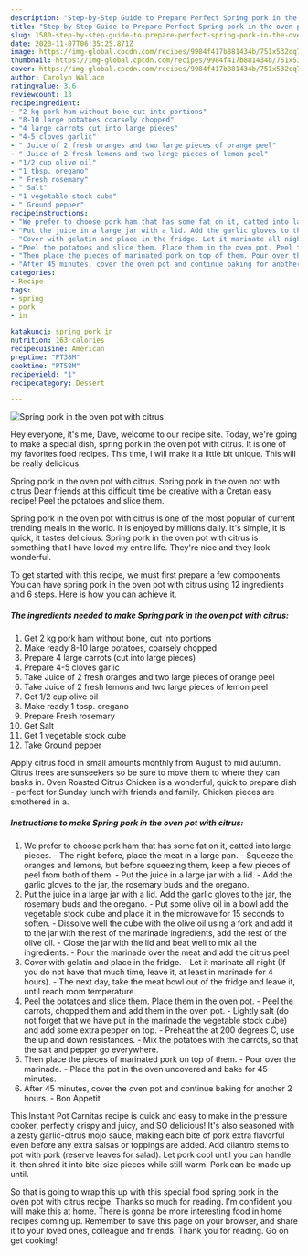 ```yaml
---
description: "Step-by-Step Guide to Prepare Perfect Spring pork in the oven pot with citrus"
title: "Step-by-Step Guide to Prepare Perfect Spring pork in the oven pot with citrus"
slug: 1580-step-by-step-guide-to-prepare-perfect-spring-pork-in-the-oven-pot-with-citrus
date: 2020-11-07T06:35:25.871Z
image: https://img-global.cpcdn.com/recipes/9984f417b881434b/751x532cq70/spring-pork-in-the-oven-pot-with-citrus-recipe-main-photo.jpg
thumbnail: https://img-global.cpcdn.com/recipes/9984f417b881434b/751x532cq70/spring-pork-in-the-oven-pot-with-citrus-recipe-main-photo.jpg
cover: https://img-global.cpcdn.com/recipes/9984f417b881434b/751x532cq70/spring-pork-in-the-oven-pot-with-citrus-recipe-main-photo.jpg
author: Carolyn Wallace
ratingvalue: 3.6
reviewcount: 13
recipeingredient:
- "2 kg pork ham without bone cut into portions"
- "8-10 large potatoes coarsely chopped"
- "4 large carrots cut into large pieces"
- "4-5 cloves garlic"
- " Juice of 2 fresh oranges and two large pieces of orange peel"
- " Juice of 2 fresh lemons and two large pieces of lemon peel"
- "1/2 cup olive oil"
- "1 tbsp. oregano"
- " Fresh rosemary"
- " Salt"
- "1 vegetable stock cube"
- " Ground pepper"
recipeinstructions:
- "We prefer to choose pork ham that has some fat on it, catted into large pieces. The night before, place the meat in a large pan. Squeeze the oranges and lemons, but before squeezing them, keep a few pieces of peel from both of them. Put the juice in a large jar with a lid. Add the garlic gloves to the jar, the rosemary buds and the oregano."
- "Put the juice in a large jar with a lid. Add the garlic gloves to the jar, the rosemary buds and the oregano. Put some olive oil in a bowl add the vegetable stock cube and place it in the microwave for 15 seconds to soften. Dissolve well the cube with the olive oil using a fork and add it to the jar with the rest of the marinade ingredients, add the rest of the olive oil. Close the jar with the lid and beat well to mix all the ingredients.  Pour the marinade over the meat and add the citrus peel"
- "Cover with gelatin and place in the fridge. Let it marinate all night (If you do not have that much time, leave it, at least in marinade for 4 hours). The next day, take the meat bowl out of the fridge and leave it, until reach room temperature."
- "Peel the potatoes and slice them. Place them in the oven pot. Peel the carrots, chopped them and add them in the oven pot.  Lightly salt (do not forget that we have put in the marinade the vegetable stock cube) and add some extra pepper on top. Preheat the at 200 degrees C, use the up and down resistances. Mix the potatoes with the carrots, so that the salt and pepper go everywhere."
- "Then place the pieces of marinated pork on top of them. Pour over the marinade. Place the pot in the oven uncovered and bake for 45 minutes."
- "After 45 minutes, cover the oven pot and continue baking for another 2 hours. Bon Appetit"
categories:
- Recipe
tags:
- spring
- pork
- in

katakunci: spring pork in 
nutrition: 163 calories
recipecuisine: American
preptime: "PT38M"
cooktime: "PT58M"
recipeyield: "1"
recipecategory: Dessert

---
```



![Spring pork in the oven pot with citrus](https://img-global.cpcdn.com/recipes/9984f417b881434b/751x532cq70/spring-pork-in-the-oven-pot-with-citrus-recipe-main-photo.jpg)

Hey everyone, it's me, Dave, welcome to our recipe site. Today, we're going to make a special dish, spring pork in the oven pot with citrus. It is one of my favorites food recipes. This time, I will make it a little bit unique. This will be really delicious.

Spring pork in the oven pot with citrus. Spring pork in the oven pot with citrus Dear friends at this difficult time be creative with a Cretan easy recipe! Peel the potatoes and slice them.

Spring pork in the oven pot with citrus is one of the most popular of current trending meals in the world. It is enjoyed by millions daily. It's simple, it is quick, it tastes delicious. Spring pork in the oven pot with citrus is something that I have loved my entire life. They're nice and they look wonderful.


To get started with this recipe, we must first prepare a few components. You can have spring pork in the oven pot with citrus using 12 ingredients and 6 steps. Here is how you can achieve it.

<!--inarticleads1-->

##### The ingredients needed to make Spring pork in the oven pot with citrus:

1. Get 2 kg pork ham without bone, cut into portions
1. Make ready 8-10 large potatoes, coarsely chopped
1. Prepare 4 large carrots (cut into large pieces)
1. Prepare 4-5 cloves garlic
1. Take  Juice of 2 fresh oranges and two large pieces of orange peel
1. Take  Juice of 2 fresh lemons and two large pieces of lemon peel
1. Get 1/2 cup olive oil
1. Make ready 1 tbsp. oregano
1. Prepare  Fresh rosemary
1. Get  Salt
1. Get 1 vegetable stock cube
1. Take  Ground pepper


Apply citrus food in small amounts monthly from August to mid autumn. Citrus trees are sunseekers so be sure to move them to where they can basks in. Oven Roasted Citrus Chicken is a wonderful, quick to prepare dish - perfect for Sunday lunch with friends and family. Chicken pieces are smothered in a. 

<!--inarticleads2-->

##### Instructions to make Spring pork in the oven pot with citrus:

1. We prefer to choose pork ham that has some fat on it, catted into large pieces. - The night before, place the meat in a large pan. - Squeeze the oranges and lemons, but before squeezing them, keep a few pieces of peel from both of them. - Put the juice in a large jar with a lid. - Add the garlic gloves to the jar, the rosemary buds and the oregano.
1. Put the juice in a large jar with a lid. Add the garlic gloves to the jar, the rosemary buds and the oregano. - Put some olive oil in a bowl add the vegetable stock cube and place it in the microwave for 15 seconds to soften. - Dissolve well the cube with the olive oil using a fork and add it to the jar with the rest of the marinade ingredients, add the rest of the olive oil. - Close the jar with the lid and beat well to mix all the ingredients.  - Pour the marinade over the meat and add the citrus peel
1. Cover with gelatin and place in the fridge. - Let it marinate all night (If you do not have that much time, leave it, at least in marinade for 4 hours). - The next day, take the meat bowl out of the fridge and leave it, until reach room temperature.
1. Peel the potatoes and slice them. Place them in the oven pot. - Peel the carrots, chopped them and add them in the oven pot.  - Lightly salt (do not forget that we have put in the marinade the vegetable stock cube) and add some extra pepper on top. - Preheat the at 200 degrees C, use the up and down resistances. - Mix the potatoes with the carrots, so that the salt and pepper go everywhere.
1. Then place the pieces of marinated pork on top of them. - Pour over the marinade. - Place the pot in the oven uncovered and bake for 45 minutes.
1. After 45 minutes, cover the oven pot and continue baking for another 2 hours. - Bon Appetit


This Instant Pot Carnitas recipe is quick and easy to make in the pressure cooker, perfectly crispy and juicy, and SO delicious! It&#39;s also seasoned with a zesty garlic-citrus mojo sauce, making each bite of pork extra flavorful even before any extra salsas or toppings are added. Add cilantro stems to pot with pork (reserve leaves for salad). Let pork cool until you can handle it, then shred it into bite-size pieces while still warm. Pork can be made up until. 

So that is going to wrap this up with this special food spring pork in the oven pot with citrus recipe. Thanks so much for reading. I'm confident you will make this at home. There is gonna be more interesting food in home recipes coming up. Remember to save this page on your browser, and share it to your loved ones, colleague and friends. Thank you for reading. Go on get cooking!
